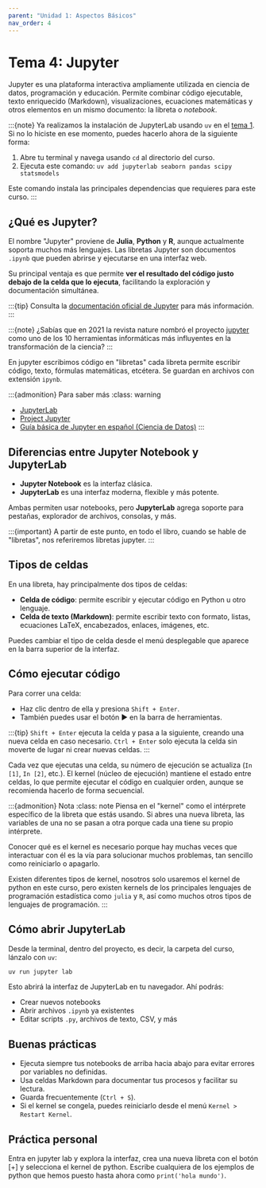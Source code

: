 ```yaml
---
parent: "Unidad 1: Aspectos Básicos"
nav_order: 4
---
```


# Tema 4: Jupyter

Jupyter es una plataforma interactiva ampliamente utilizada en ciencia de datos, programación y educación. Permite combinar código ejecutable, texto enriquecido (Markdown), visualizaciones, ecuaciones matemáticas y otros elementos en un mismo documento: la libreta o *notebook*.

:::{note}
Ya realizamos la instalación de JupyterLab usando `uv` en el [tema 1](<tema-1-preparación.md>). Si no lo hiciste en ese momento, puedes hacerlo ahora de la siguiente forma:

1. Abre tu terminal y navega usando `cd` al directorio del curso.
2. Ejecuta este comando: `uv add jupyterlab seaborn pandas scipy statsmodels`

Este comando instala las principales dependencias que requieres para este curso.
:::

## ¿Qué es Jupyter?

El nombre "Jupyter" proviene de **Julia**, **Python** y **R**, aunque actualmente soporta muchos más lenguajes. Las libretas Jupyter son documentos `.ipynb` que pueden abrirse y ejecutarse en una interfaz web.

Su principal ventaja es que permite **ver el resultado del código justo debajo de la celda que lo ejecuta**, facilitando la exploración y documentación simultánea.

:::{tip}
Consulta la [documentación oficial de Jupyter](https://jupyter.org) para más información.
:::


:::{note}
¿Sabías que en 2021 la revista nature nombró el proyecto [jupyter](https://www.nature.com/articles/d41586-021-00075-2) como uno de los 10 herramientas informáticas más influyentes en la transformación de la ciencia?
:::

En jupyter escribimos código en "libretas" cada libreta permite escribir código, texto, fórmulas matemáticas, etcétera. Se guardan en archivos con extensión `ipynb`.

:::{admonition} Para saber más
:class: warning
- [JupyterLab](https://jupyterlab.readthedocs.io/)
- [Project Jupyter](https://jupyter.org/)
- [Guía básica de Jupyter en español (Ciencia de Datos)](https://cienciadedatos.net/documentos/py08_jupyter.html)
:::



## Diferencias entre Jupyter Notebook y JupyterLab

- **Jupyter Notebook** es la interfaz clásica.
- **JupyterLab** es una interfaz moderna, flexible y más potente.

Ambas permiten usar notebooks, pero **JupyterLab** agrega soporte para pestañas, explorador de archivos, consolas, y más.

:::{important}
A partir de este punto, en todo el libro, cuando se hable de "libretas", nos referiremos libretas jupyter. 
:::

## Tipos de celdas

En una libreta, hay principalmente dos tipos de celdas:

- **Celda de código**: permite escribir y ejecutar código en Python u otro lenguaje.
- **Celda de texto (Markdown)**: permite escribir texto con formato, listas, ecuaciones LaTeX, encabezados, enlaces, imágenes, etc.

Puedes cambiar el tipo de celda desde el menú desplegable que aparece en la barra superior de la interfaz.

## Cómo ejecutar código

Para correr una celda:

- Haz clic dentro de ella y presiona `Shift + Enter`.
- También puedes usar el botón ▶️ en la barra de herramientas.

:::{tip}
`Shift + Enter` ejecuta la celda y pasa a la siguiente, creando una nueva celda en caso necesario.
`Ctrl + Enter` solo ejecuta la celda sin moverte de lugar ni crear nuevas celdas.
:::

Cada vez que ejecutas una celda, su número de ejecución se actualiza (`In [1]`, `In [2]`, etc.). El kernel (núcleo de ejecución) mantiene el estado entre celdas, lo que permite ejecutar el código en cualquier orden, aunque se recomienda hacerlo de forma secuencial.

:::{admonition} Nota
:class: note
Piensa en el "kernel" como el intérprete específico de la libreta que estás usando. 
Si abres una nueva libreta, las variables de una no se pasan a otra porque cada una tiene su propio intérprete.

Conocer qué es el kernel es necesario porque hay muchas veces que interactuar con él es la vía para solucionar muchos problemas, tan sencillo como reiniciarlo o apagarlo.

Existen diferentes tipos de kernel, nosotros solo usaremos el kernel de python en este curso, pero existen kernels de los principales lenguajes de programación estadística como `julia` y `R`, así como muchos otros tipos de lenguajes de programación.
:::
 
## Cómo abrir JupyterLab

Desde la terminal, dentro del proyecto, es decir, la carpeta del curso, lánzalo con `uv`:

```bash
uv run jupyter lab
```

Esto abrirá la interfaz de JupyterLab en tu navegador. Ahí podrás:

- Crear nuevos notebooks
- Abrir archivos `.ipynb` ya existentes
- Editar scripts `.py`, archivos de texto, CSV, y más

## Buenas prácticas

- Ejecuta siempre tus notebooks de arriba hacia abajo para evitar errores por variables no definidas.
- Usa celdas Markdown para documentar tus procesos y facilitar su lectura.
- Guarda frecuentemente (`Ctrl + S`).
- Si el kernel se congela, puedes reiniciarlo desde el menú `Kernel > Restart Kernel`.

## Práctica personal

Entra en jupyter lab y explora la interfaz, crea una nueva libreta con el botón \[+\] y selecciona el kernel de python.
Escribe cualquiera de los ejemplos de python que hemos puesto hasta ahora como `print('hola mundo')`.
